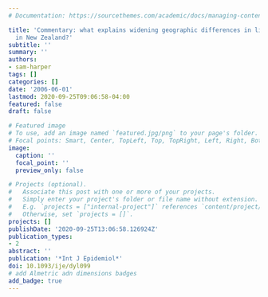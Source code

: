 ```yaml
---
# Documentation: https://sourcethemes.com/academic/docs/managing-content/

title: 'Commentary: what explains widening geographic differences in life expectancy
  in New Zealand?'
subtitle: ''
summary: ''
authors:
- sam-harper
tags: []
categories: []
date: '2006-06-01'
lastmod: 2020-09-25T09:06:58-04:00
featured: false
draft: false

# Featured image
# To use, add an image named `featured.jpg/png` to your page's folder.
# Focal points: Smart, Center, TopLeft, Top, TopRight, Left, Right, BottomLeft, Bottom, BottomRight.
image:
  caption: ''
  focal_point: ''
  preview_only: false

# Projects (optional).
#   Associate this post with one or more of your projects.
#   Simply enter your project's folder or file name without extension.
#   E.g. `projects = ["internal-project"]` references `content/project/deep-learning/index.md`.
#   Otherwise, set `projects = []`.
projects: []
publishDate: '2020-09-25T13:06:58.126924Z'
publication_types:
- 2
abstract: ''
publication: '*Int J Epidemiol*'
doi: 10.1093/ije/dyl099
# add Almetric adn dimensions badges
add_badge: true
---
```

